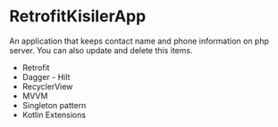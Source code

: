 # RetrofitKisilerApp
An application that keeps contact name and phone information on php server. You can also update and delete this items.

* Retrofit
* Dagger - Hilt
* RecyclerView
* MVVM
* Singleton pattern
* Kotlin Extensions
